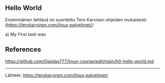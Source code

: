 Hello World
-----
Ensimmäinen tehtävä on suoritettu Tero Karvisen ohjeiden mukaisesti: (https://terokarvinen.com/linux-palvelimet/)


a) My First task was

## References

https://github.com/Oppilas777/linux-course/edit/main/h0-hello-world.md

-----

Lähteet: 
https://terokarvinen.com/linux-palvelimet/
